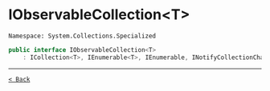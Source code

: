 # IObservableCollection&lt;T&gt;

`Namespace: System.Collections.Specialized`

```csharp
public interface IObservableCollection<T>
    : ICollection<T>, IEnumerable<T>, IEnumerable, INotifyCollectionChanged, INotifyPropertyChanged
```

---

[`< Back`](../README.md)
